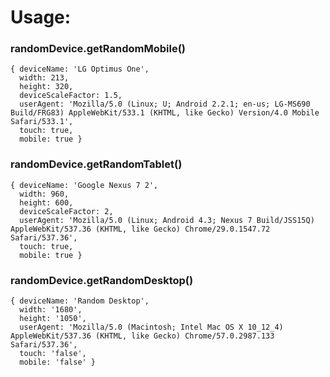 # Usage:

### randomDevice.getRandomMobile()


```
{ deviceName: 'LG Optimus One',
  width: 213,
  height: 320,
  deviceScaleFactor: 1.5,
  userAgent: 'Mozilla/5.0 (Linux; U; Android 2.2.1; en-us; LG-MS690 Build/FRG83) AppleWebKit/533.1 (KHTML, like Gecko) Version/4.0 Mobile Safari/533.1',
  touch: true,
  mobile: true }
```
### randomDevice.getRandomTablet()

```
{ deviceName: 'Google Nexus 7 2',
  width: 960,
  height: 600,
  deviceScaleFactor: 2,
  userAgent: 'Mozilla/5.0 (Linux; Android 4.3; Nexus 7 Build/JSS15Q) AppleWebKit/537.36 (KHTML, like Gecko) Chrome/29.0.1547.72 Safari/537.36',
  touch: true,
  mobile: true }
```

### randomDevice.getRandomDesktop()

```
{ deviceName: 'Random Desktop',
  width: '1680',
  height: '1050',
  userAgent: 'Mozilla/5.0 (Macintosh; Intel Mac OS X 10_12_4) AppleWebKit/537.36 (KHTML, like Gecko) Chrome/57.0.2987.133 Safari/537.36',
  touch: 'false',
  mobile: 'false' }
```
